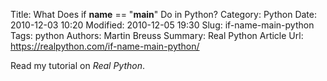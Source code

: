 Title: What Does if __name__ == "__main__" Do in Python?
Category: Python
Date: 2010-12-03 10:20
Modified: 2010-12-05 19:30
Slug: if-name-main-python
Tags: python
Authors: Martin Breuss
Summary: Real Python Article
Url: https://realpython.com/if-name-main-python/

Read my tutorial on _Real Python_.